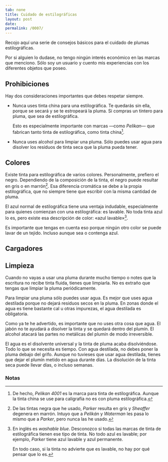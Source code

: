 ```yaml
---
tab: none
title: Cuidado de estilográficas
layout: post
date:
permalink: /0007/
---
```


Recojo aquí una serie de consejos básicos para el cuidado de plumas estilográficas.

Por si alguien lo dudase, no tengo ningún interés económico en las marcas que menciono. Sólo soy un usuario y cuento mis experiencias con los diferentes objetos que poseo.

## Prohibiciones

Hay dos consideraciones importantes que debes respetar siempre.

* Nunca uses tinta china para una estilográfica. Te quedarás sin ella, porque se secará y se te estropeará la pluma. Si compras un tintero para pluma, que sea de estilográfica.

    Esto es especialmente importante con marcas —como _Pelikan_— que fabrican tanto tinta de estilográfica, como tinta china[^tintas-pelikan].

[^tintas-pelikan]: De hecho, _Pelikan 4001_ es la marca para tinta de estilográfica. Aunque la tinta china se use para caligrafía no es con pluma estilográfica.

* Nunca uses alcohol para limpiar una pluma. Sólo puedes usar agua para disolver los residuos de tinta seca que la pluma pueda tener.

## Colores

Existe tinta para estilográfica de varios colores. Personalmente, prefiero el negro. Dependiendo de la composición de la tinta, el negro puede resultar en gris o en marrón[^negro-degenera]. Esa diferencia cromática se debe a la propia estilográfica, que no siempre tiene que escribir con la misma cantidad de pluma.

[^negro-degenera]: De las tintas negra que he usado, _Parker_ resulta en gris y _Sheaffer_ degenera en marrón. Intuyo que a _Pelikán_ y _Waterman_ les pasa lo mismo que a _Parker_, pero nunca las he usado.

El azul normal de estilográfica tiene una ventaja indudable, especialmente para quienes comienzan con una estilográfica: es lavable. No toda tinta azul lo es, pero existe esa descripción de color: «azul lavable»[^azul-lavable].

[^azul-lavable]: En inglés es _washable blue_. Desconozco si todas las marcas de tinta de estilográfica tienen ese tipo de tinta. No todo azul es lavable; por ejemplo, _Parker_ tiene azul lavable y azul permanente.

    En todo caso, si la tinta no advierte que es lavable, no hay por qué pensar que lo es.

Es importante que tengas en cuenta eso porque ningún otro color se puede lavar de un tejido. Incluso aunque sea o contenga azul.

## Cargadores

## Limpieza

Cuando no vayas a usar una pluma durante mucho tiempo o notes que la escritura no recibe tinta fluida, tienes que limpiarla. No es extraño que tengas que limpiar la pluma periódicamente.

Para limpiar una pluma sólo puedes usar agua. Es mejor que uses agua destilada porque no dejará residuos secos en la pluma. En zonas donde el agua es tiene bastante cal u otras impurezas, el agua destilada es obligatoria.

Como ya te he advertido, es importante que no uses otra cosa que agua. El jabón no te ayudará a disolver la tinta y se quedará dentro del plumín. El alcohol atacará las partes no metálicas del plumín de modo irreversible.

El agua es el disolvente universal y la tinta de pluma acaba disolviéndose. Todo lo que se necesita es tiempo. Con agua destilada, no debes poner la pluma debajo del grifo. Aunque no tuvieses que usar agua destilada, tienes que dejar el plumín metido en agua durante días. La disolución de la tinta seca puede llevar días, o incluso semanas.



### Notas

